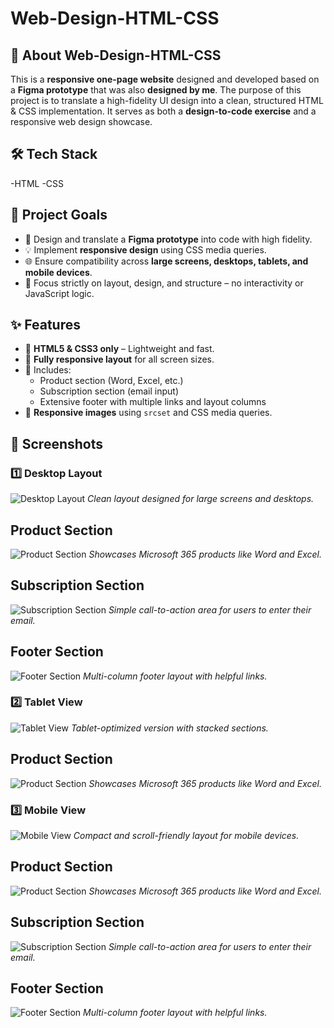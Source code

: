 # Web-Design-HTML-CSS

## 🚀 About Web-Design-HTML-CSS

This is a **responsive one-page website** designed and developed based on a **Figma prototype** that was also **designed by me**. The purpose of this project is to translate a high-fidelity UI design into a clean, structured HTML & CSS implementation. It serves as both a **design-to-code exercise** and a responsive web design showcase.

## 🛠 Tech Stack
-HTML
-CSS
  
## 🎯 Project Goals

- 🎨 Design and translate a **Figma prototype** into code with high fidelity.
- 💡 Implement **responsive design** using CSS media queries.
- 🌐 Ensure compatibility across **large screens, desktops, tablets, and mobile devices**.
- 🧱 Focus strictly on layout, design, and structure – no interactivity or JavaScript logic.

## ✨ Features

- 🔹 **HTML5 & CSS3 only** – Lightweight and fast.
- 🔹 **Fully responsive layout** for all screen sizes.
- 🔹 Includes:
  - Product section (Word, Excel, etc.)
  - Subscription section (email input)
  - Extensive footer with multiple links and layout columns
- 🔹 **Responsive images** using `srcset` and CSS media queries.

## 📸 Screenshots

### 1️⃣ Desktop Layout
![Desktop Layout](images/Screenshots/Microsoft-Desktop.png)
*Clean layout designed for large screens and desktops.*

## Product Section
![Product Section](images/Screenshots/Products-Desktop.png)
*Showcases Microsoft 365 products like Word and Excel.*

## Subscription Section
![Subscription Section](images/Screenshots/Exclusive-Desktop.png)
*Simple call-to-action area for users to enter their email.*

## Footer Section
![Footer Section](images/Screenshots/Footer-Desktop.png)
*Multi-column footer layout with helpful links.*

### 2️⃣ Tablet View
![Tablet View](images/Screenshots/Microsoft-Tablets.png)
*Tablet-optimized version with stacked sections.*

## Product Section
![Product Section](images/Screenshots/Products-Tablets.png)
*Showcases Microsoft 365 products like Word and Excel.*

### 3️⃣ Mobile View
![Mobile View](images/Screenshots/Microsoft-Mobile.png)
*Compact and scroll-friendly layout for mobile devices.*

## Product Section
![Product Section](images/Screenshots/Products-Mobile.png)
*Showcases Microsoft 365 products like Word and Excel.*

## Subscription Section
![Subscription Section](images/Screenshots/Exclusive-Mobile.png)
*Simple call-to-action area for users to enter their email.*

## Footer Section
![Footer Section](images/Screenshots/Footer-Mobile.png)
*Multi-column footer layout with helpful links.*
